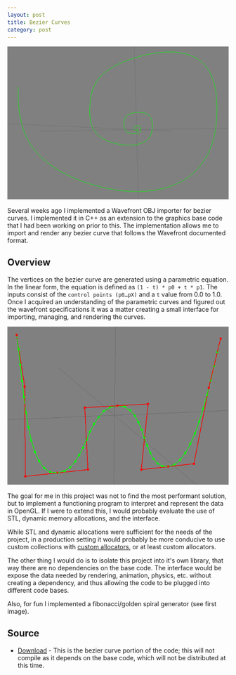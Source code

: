 ```yaml
---
layout: post
title: Bezier Curves
category: post
---
```


![Golden Spiral](/images/bezier-curve/golden-spiral.png)

Several weeks ago I implemented a Wavefront OBJ importer for bezier curves. I implemented it in C++ as an extension to the graphics base code that I had been working on prior to this. The implementation allows me to import and render any bezier curve that follows the Wavefront documented format.

<!--more-->

<ul id="toc"></ul>

## Overview

The vertices on the bezier curve are generated using a parametric equation. In the linear form, the equation is defined as `(1 - t) * p0 + t * p1`. The inputs consist of the `control points (p0…pX)` and a `t` value from 0.0 to 1.0. Once I acquired an understanding of the parametric curves and figured out the wavefront specifications it was a matter creating a small interface for importing, managing, and rendering the curves.

![Bezier Curve Points Debug](/images/bezier-curve/bezier-curve-points-debug.png)

The goal for me in this project was not to find the most performant solution, but to implement a functioning program to interpret and represent the data in OpenGL. If I were to extend this, I would probably evaluate the use of STL, dynamic memory allocations, and the interface.

While STL and dynamic allocations were sufficient for the needs of the project, in a production setting it would probably be more conducive to use custom collections with [custom allocators](http://chrisbrough.com/project/2013/01/Allocators/), or at least custom allocators.

The other thing I would do is to isolate this project into it's own library, that way there are no dependencies on the base code. The interface would be expose the data needed by rendering, animation, physics, etc. without creating a dependency, and thus allowing the code to be plugged into different code bases.

Also, for fun I implemented a fibonacci/golden spiral generator (see first image).

## Source

* [Download](/source/bezier-curve/bezier-curve.zip) - This is the bezier curve portion of the code; this will not compile as it depends on the base code, which will not be distributed at this time.
